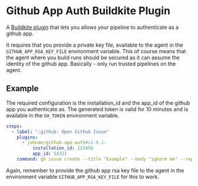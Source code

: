 # Github App Auth Buildkite Plugin

A [Buildkite plugin](https://buildkite.com/docs/agent/v3/plugins) that lets you
allows your pipeline to authenticate as a github app.

It requires that you provide a private key file, available to the agent in the
`GITHUB_APP_RSA_KEY_FILE` environment variable. This of course means that the
agent where you build runs should be secured as it can assume the identity of
the github app. Basically - only run trusted pipelines on the agent.

## Example

The required configuration is the installation_id and the app_id of the github app
you authenticate as. The generated token is valid for 10 minutes and is available in
the `GH_TOKEN` environment variable.

```yml
steps:
  - label: ":github: Open Github Issue"
    plugins:
      - johnae/github-app-auth#v1.0.1:
          installation_id: 123456
          app_id: 54321
    command: gh issue create --title "Example" --body "ignore me" --repo johnae/github-app-auth
```

Again, remember to provide the github app rsa key file to the agent in the environment variable
`GITHUB_APP_RSA_KEY_FILE` for this to work.
